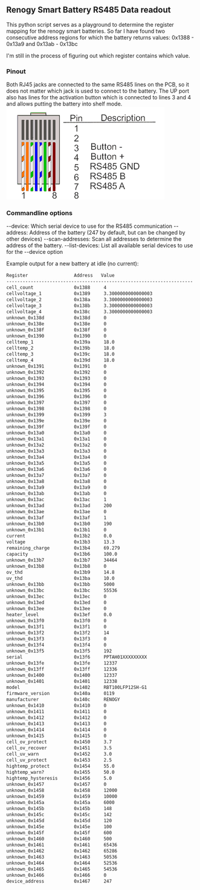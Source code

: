 ## Renogy Smart Battery RS485 Data readout

This python script serves as a playground to determine the register mapping for the renogy smart batteries.
So far I have found two consecutive address regions for which the battery returns values:
0x1388 - 0x13a9 and
0x13ab - 0x13bc

I'm still in the process of figuring out which register contains which value.

### Pinout
Both RJ45 jacks are connected to the same RS485 lines on the PCB, so it does not matter which jack is used to connect to the battery.
The UP port also has lines for the activation button which is connected to lines 3 and 4 and allows putting the battery into shelf mode.
![pinout](https://github.com/Grmume/renogy-smart-battery/blob/main/UP_Pinout.png)

### Commandline options
--device: Which serial device to use for the RS485 communication
--address: Address of the battery (247 by default, but can be changed by other devices)
--scan-addresses: Scan all addresses to determine the address of the battery.
--list-devices: List all available serial devices to use for the --device option

Example output for a new battery at idle (no current):

```
Register                 Address   Value     
---------------------------------------------------------------------
cell_count               0x1388     4         
cellvoltage_1            0x1389     3.3000000000000003
cellvoltage_2            0x138a     3.3000000000000003
cellvoltage_3            0x138b     3.3000000000000003
cellvoltage_4            0x138c     3.3000000000000003
unknown_0x138d           0x138d     0         
unknown_0x138e           0x138e     0         
unknown_0x138f           0x138f     0         
unknown_0x1390           0x1390     0         
celltemp_1               0x139a     18.0      
celltemp_2               0x139b     18.0      
celltemp_3               0x139c     18.0      
celltemp_4               0x139d     18.0      
unknown_0x1391           0x1391     0         
unknown_0x1392           0x1392     0         
unknown_0x1393           0x1393     0         
unknown_0x1394           0x1394     0         
unknown_0x1395           0x1395     0         
unknown_0x1396           0x1396     0         
unknown_0x1397           0x1397     0         
unknown_0x1398           0x1398     0         
unknown_0x1399           0x1399     3         
unknown_0x139e           0x139e     0         
unknown_0x139f           0x139f     0         
unknown_0x13a0           0x13a0     0         
unknown_0x13a1           0x13a1     0         
unknown_0x13a2           0x13a2     0         
unknown_0x13a3           0x13a3     0         
unknown_0x13a4           0x13a4     0         
unknown_0x13a5           0x13a5     0         
unknown_0x13a6           0x13a6     0         
unknown_0x13a7           0x13a7     0         
unknown_0x13a8           0x13a8     0         
unknown_0x13a9           0x13a9     0         
unknown_0x13ab           0x13ab     0         
unknown_0x13ac           0x13ac     1         
unknown_0x13ad           0x13ad     200       
unknown_0x13ae           0x13ae     0         
unknown_0x13af           0x13af     1         
unknown_0x13b0           0x13b0     190       
unknown_0x13b1           0x13b1     0         
current                  0x13b2     0.0       
voltage                  0x13b3     13.3      
remaining_charge         0x13b4     69.279    
capacity                 0x13b6     100.0     
unknown_0x13b7           0x13b7     34464     
unknown_0x13b8           0x13b8     0         
ov_thd                   0x13b9     14.8      
uv_thd                   0x13ba     10.0      
unknown_0x13bb           0x13bb     5000      
unknown_0x13bc           0x13bc     55536     
unknown_0x13ec           0x13ec     0         
unknown_0x13ed           0x13ed     0         
unknown_0x13ee           0x13ee     0         
heater_level             0x13ef     0.0       
unknown_0x13f0           0x13f0     0         
unknown_0x13f1           0x13f1     0         
unknown_0x13f2           0x13f2     14        
unknown_0x13f3           0x13f3     0         
unknown_0x13f4           0x13f4     0         
unknown_0x13f5           0x13f5     192       
serial                   0x13f6     PPTAH01XXXXXXXXX
unknown_0x13fe           0x13fe     12337     
unknown_0x13ff           0x13ff     12336     
unknown_0x1400           0x1400     12337     
unknown_0x1401           0x1401     12338     
model                    0x1402     RBT100LFP12SH-G1
firmware_version         0x140a     0119      
manufacturer             0x140c     RENOGY  
unknown_0x1410           0x1410     0         
unknown_0x1411           0x1411     0         
unknown_0x1412           0x1412     0         
unknown_0x1413           0x1413     0         
unknown_0x1414           0x1414     0         
unknown_0x1415           0x1415     0         
cell_ov_protect          0x1450     3.7       
cell_ov_recover          0x1451     3.5       
cell_uv_warn             0x1452     3.0       
cell_uv_protect          0x1453     2.5       
hightemp_protect         0x1454     55.0      
hightemp_warn?           0x1455     50.0      
hightemp_hysteresis      0x1456     5.0       
unknown_0x1457           0x1457     0         
unknown_0x1458           0x1458     12000     
unknown_0x1459           0x1459     10000     
unknown_0x145a           0x145a     6000      
unknown_0x145b           0x145b     148       
unknown_0x145c           0x145c     142       
unknown_0x145d           0x145d     120       
unknown_0x145e           0x145e     100       
unknown_0x145f           0x145f     600       
unknown_0x1460           0x1460     500       
unknown_0x1461           0x1461     65436     
unknown_0x1462           0x1462     65286     
unknown_0x1463           0x1463     50536     
unknown_0x1464           0x1464     52536     
unknown_0x1465           0x1465     54536     
unknown_0x1466           0x1466     0         
device_address           0x1467     247
```
